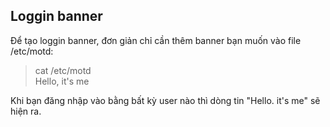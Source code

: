 ## Loggin banner

Để tạo loggin banner, đơn giản chỉ cần thêm banner bạn muốn vào file /etc/motd:

>cat /etc/motd
<br> Hello, it's me

Khi bạn đăng nhập vào bằng bất kỳ user nào thì dòng tin "Hello. it's me" sẽ hiện ra.
